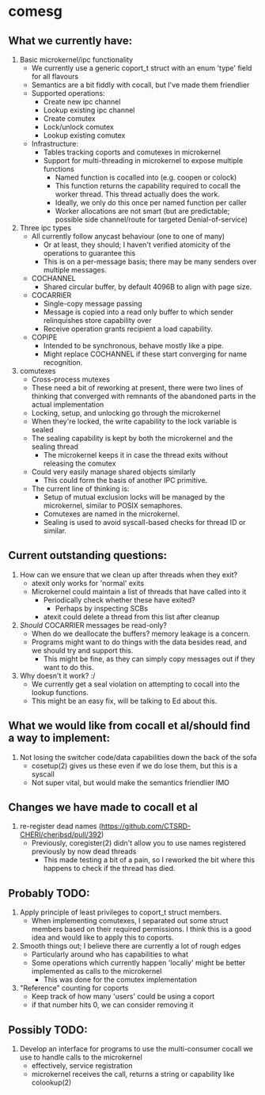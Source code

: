 # comesg

## What we currently have:

1. Basic microkernel/ipc functionality 
	* We currently use a generic coport_t struct with an enum 'type' field for all flavours
	* Semantics are a bit fiddly with cocall, but I've made them friendlier 
	* Supported operations:
		+ Create new ipc channel
		+ Lookup existing ipc channel
		+ Create comutex
		+ Lock/unlock comutex
		+ Lookup existing comutex
	* Infrastructure:
		+ Tables tracking coports and comutexes in microkernel 
		+ Support for multi-threading in microkernel to expose multiple functions
			- Named function is cocalled into (e.g. coopen or colock)
			- This function returns the capability required to cocall the worker thread. This thread actually does the work.
			- Ideally, we only do this once per named function per caller
			- Worker allocations are not smart (but are predictable; possible side channel/route for targeted Denial-of-service)
2. Three ipc types
	* All currently follow anycast behaviour (one to one of many)
		+ Or at least, they should; I haven't verified atomicity of the operations to guarantee this
		+ This is on a per-message basis; there may be many senders over multiple messages.
	* COCHANNEL 
		+ Shared circular buffer, by default 4096B to align with page size.
	* COCARRIER 
		+ Single-copy message passing
		+ Message is copied into a read only buffer to which sender relinquishes store capability over
		+ Receive operation grants recipient a load capability.
	* COPIPE 
		+ Intended to be synchronous, behave mostly like a pipe.
		+ Might replace COCHANNEL if these start converging for name recognition.
3. comutexes
	* Cross-process mutexes 
	* These need a bit of reworking at present, there were two lines of thinking that converged with remnants of the abandoned parts in the actual implementation
	* Locking, setup, and unlocking go through the microkernel
	* When they're locked, the write capability to the lock variable is sealed
	* The sealing capability is kept by both the microkernel and the sealing thread
		+ The microkernel keeps it in case the thread exits without releasing the comutex
	* Could very easily manage shared objects similarly
		+ This could form the basis of another IPC primitive.
	* The current line of thinking is:
		+ Setup of mutual exclusion locks will be managed by the microkernel, similar to POSIX semaphores.
		+ Comutexes are named in the microkernel.
		+ Sealing is used to avoid syscall-based checks for thread ID or similar.

## Current outstanding questions:


1. How can we ensure that we clean up after threads when they exit?
	* atexit only works for 'normal' exits
	* Microkernel could maintain a list of threads that have called into it
		+ Periodically check whether these have exited?
			- Perhaps by inspecting SCBs
		+ atexit could delete a thread from this list after cleanup
2. *Should* COCARRIER messages be read-only?
	* When do we deallocate the buffers? memory leakage is a concern.
	* Programs might want to do things with the data besides read, and we should try and support this.
		+ This might be fine, as they can simply copy messages out if they want to do this. 
3. Why doesn't it work? :/
	* We currently get a seal violation on attempting to cocall into the lookup functions. 
	* This might be an easy fix, will be talking to Ed about this.


## What we would like from cocall et al/should find a way to implement:

1. Not losing the switcher code/data capabilities down the back of the sofa
	* cosetup(2) gives us these even if we do lose them, but this is a syscall
	* Not super vital, but would make the semantics friendlier IMO

## Changes we have made to cocall et al

1. re-register dead names (https://github.com/CTSRD-CHERI/cheribsd/pull/392)
	* Previously, coregister(2) didn't allow you to use names registered previously by now dead threads
		- This made testing a bit of a pain, so I reworked the bit where this happens to check if the thread has died.

## Probably TODO:

1. Apply principle of least privileges to coport_t struct members.
	* When implementing comutexes, I separated out some struct members based on their required permissions. I think this is a good idea and would like to apply this to coports.
2. Smooth things out; I believe there are currently a lot of rough edges
	* Particularly around who has capabilities to what
	* Some operations which currently happen 'locally' might be better implemented as calls to the microkernel 
		+ This was done for the comutex implementation
3. "Reference" counting for coports
	* Keep track of how many 'users' could be using a coport
	* if that number hits 0, we can consider removing it

## Possibly TODO:

1. Develop an interface for programs to use the multi-consumer cocall we use to handle calls to the microkernel
	* effectively, service registration
	* microkernel receives the call, returns a string or capability like colookup(2)
